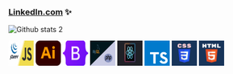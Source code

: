 ### [LinkedIn.com](https://www.linkedin.com/in/zeynep-bacaksiz-463a7b228/)  ✨


![Github stats 2](https://github-readme-stats.vercel.app/api?username=zeynepbacaksiiz&show_icons=true&theme=radical)



  <img src="a.webp" width="50px" height="50px">
     <img src="b.png" width="50px" height="50px">
      <img src="c.png" width="50px" height="50px">
         <img src="d.jpeg" width="50px" height="50px">
      <img src="e.svg" width="50px" height="50px">
      <img src="f.svg" width="50px" height="50px">
      <img src="g.png" width="50px" height="50px">
      <img src="k.webp" width="50px" height="50px">


<!--
**zeynepbacaksiiz/zeynepbacaksiiz** is a ✨ _special_ ✨ repository because its `README.md` (this file) appears on your GitHub profile.

Here are some ideas to get you started:

- 🔭 I’m currently working on ...
- 🌱 I’m currently learning ...
- 👯 I’m looking to collaborate on ...
- 🤔 I’m looking for help with ...
- 💬 Ask me about ...
- 📫 How to reach me: ...
- 😄 Pronouns: ...
- ⚡ Fun fact: ...
-->
